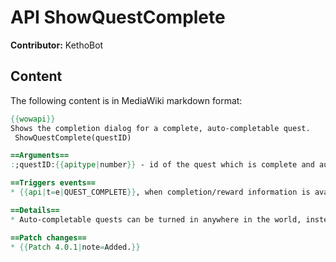 # API ShowQuestComplete

**Contributor:** KethoBot

## Content

The following content is in MediaWiki markdown format:

```mediawiki
{{wowapi}}
Shows the completion dialog for a complete, auto-completable quest.
 ShowQuestComplete(questID)

==Arguments==
:;questID:{{apitype|number}} - id of the quest which is complete and auto-completable.

==Triggers events==
* {{api|t=e|QUEST_COMPLETE}}, when completion/reward information is available.

==Details==
* Auto-completable quests can be turned in anywhere in the world, instead of requiring interaction with a specific NPC.

==Patch changes==
* {{Patch 4.0.1|note=Added.}}
```